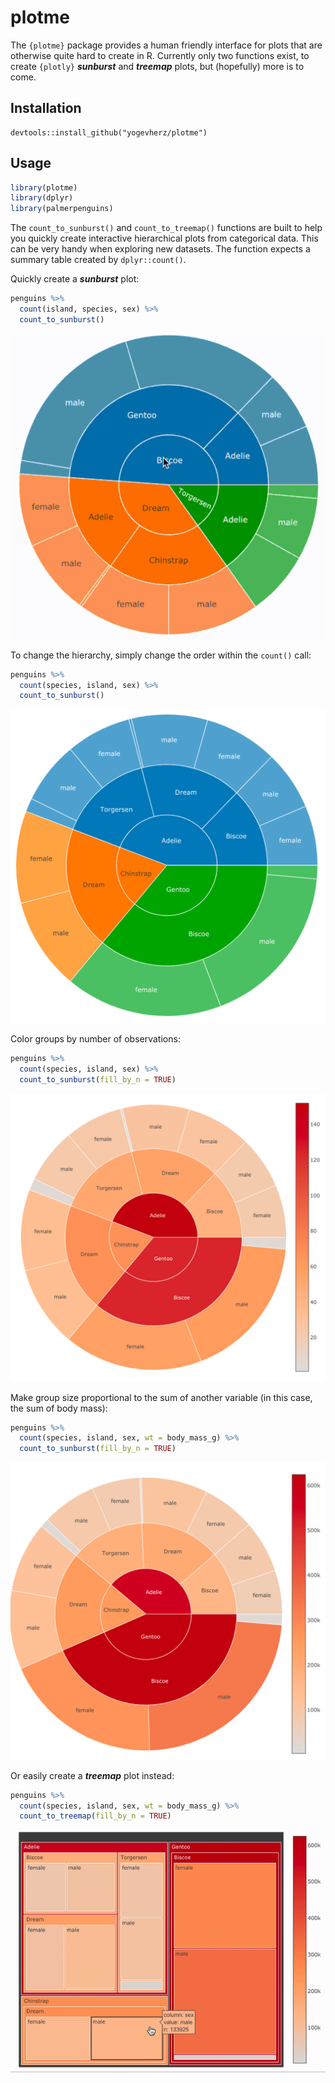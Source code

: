# plotme

The `{plotme}` package provides a human friendly interface for plots that are otherwise quite hard to create in R. Currently only two functions exist, to create `{plotly}` ***sunburst*** and ***treemap*** plots, but (hopefully) more is to come.

## Installation
```{r}
devtools::install_github("yogevherz/plotme")
```
## Usage

``` r
library(plotme)
library(dplyr)
library(palmerpenguins)
```

The `count_to_sunburst()` and `count_to_treemap()` functions are built to help you quickly create interactive hierarchical plots from categorical data. This can be very handy when exploring new datasets. The function expects a summary table created by `dplyr::count()`.

Quickly create a ***sunburst*** plot:

``` r
penguins %>% 
  count(island, species, sex) %>% 
  count_to_sunburst()
```

<img src="man/figures/readme.gif" width="510"/>

To change the hierarchy, simply change the order within the `count()` call:

``` r
penguins %>% 
  count(species, island, sex) %>% 
  count_to_sunburst()
```

<img src="man/figures/paste-86908F21.png" width="507"/>

Color groups by number of observations:

``` r
penguins %>% 
  count(species, island, sex) %>% 
  count_to_sunburst(fill_by_n = TRUE)
```

<img src="man/figures/paste-9883B116.png" width="582"/>

Make group size proportional to the sum of another variable (in this case, the sum of body mass):

``` r
penguins %>% 
  count(species, island, sex, wt = body_mass_g) %>% 
  count_to_sunburst(fill_by_n = TRUE)
```

<img src="man/figures/paste-E2F67398.png" width="586"/>

Or easily create a ***treemap*** plot instead:

``` r
penguins %>% 
  count(species, island, sex, wt = body_mass_g) %>% 
  count_to_treemap(fill_by_n = TRUE)
```

<img src="man/figures/readme2.gif" width="579"/>
